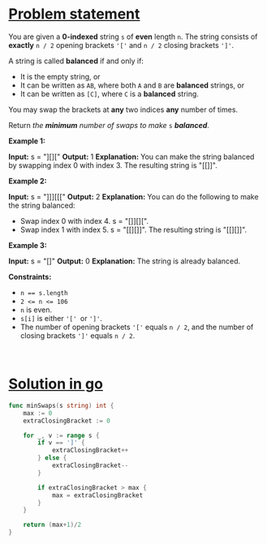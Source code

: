 # [Problem statement](https://leetcode.com/problems/minimum-number-of-swaps-to-make-the-string-balanced)

You are given a **0-indexed** string `s` of **even** length `n`. The string consists of **exactly** `n / 2` opening brackets `'['` and `n / 2` closing brackets `']'`.

A string is called **balanced** if and only if:

* It is the empty string, or
* It can be written as `AB`, where both `A` and `B` are **balanced** strings, or
* It can be written as `[C]`, where `C` is a **balanced** string.

You may swap the brackets at **any** two indices **any** number of times.

Return _the **minimum** number of swaps to make_ `s` _**balanced**_.

**Example 1:**


**Input:** s = "][]["
**Output:** 1
**Explanation:** You can make the string balanced by swapping index 0 with index 3.
The resulting string is "[[]]".

**Example 2:**


**Input:** s = "]]][[["
**Output:** 2
**Explanation:** You can do the following to make the string balanced:
- Swap index 0 with index 4. s = "[]][][".
- Swap index 1 with index 5. s = "[[][]]".
The resulting string is "[[][]]".

**Example 3:**


**Input:** s = "[]"
**Output:** 0
**Explanation:** The string is already balanced.

**Constraints:**

* `n == s.length`
* `2 <= n <= 106`
* `n` is even.
* `s[i]` is either `'[' `or `']'`.
* The number of opening brackets `'['` equals `n / 2`, and the number of closing brackets `']'` equals `n / 2`.

<br />

# [Solution in go](https://leetcode.com/submissions/detail/1142734972/)

```go
func minSwaps(s string) int {
    max := 0
    extraClosingBracket := 0

    for _, v := range s {
        if v == ']' {
            extraClosingBracket++
        } else {
            extraClosingBracket--
        }

        if extraClosingBracket > max {
            max = extraClosingBracket
        }
    }

    return (max+1)/2
}
```